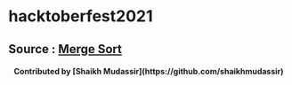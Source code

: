 # hacktoberfest2021

## Source : [Merge Sort](https://www.geeksforgeeks.org/merge-sort/)

<div align="center"><h4>Contributed by [Shaikh Mudassir](https://github.com/shaikhmudassir)</h4></div>